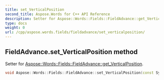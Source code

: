 ```yaml
---
title: set_VerticalPosition
second_title: Aspose.Words for C++ API Reference
description: Setter for Aspose::Words::Fields::FieldAdvance::get_VerticalPosition. 
type: docs
weight: 0
url: /cpp/aspose.words.fields/fieldadvance/set_verticalposition/
---
```

## FieldAdvance.set_VerticalPosition method


Setter for [Aspose::Words::Fields::FieldAdvance::get_VerticalPosition](./get_verticalposition/).

```cpp
void Aspose::Words::Fields::FieldAdvance::set_VerticalPosition(const System::String &value)
```

